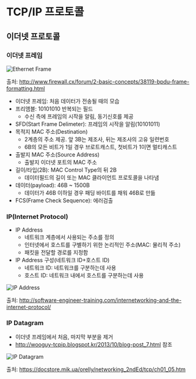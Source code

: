 # TCP/IP 프로토콜
## 이더넷 프로토콜
### 이더넷 프레임

![Ethernet Frame](http://imgur.com/qWZ0H.png)

출처: http://www.firewall.cx/forum/2-basic-concepts/38119-bpdu-frame-formatting.html

- 이더넷 프레임: 처음 데이터가 전송될 때의 모습
- 프리앰블: 10101010 반복되는 필드
	- 수신 측에 프레임의 시작을 알림, 동기신호를 제공
- SFD(Start Frame Delimeter): 프레임의 시작을 알림(10101011)
- 목적지 MAC 주소(Destination)
	- 2계층의 주소 제공. 앞 3B는 제조사, 뒤는 제조사의 고유 일련번호
	- 6B의 모든 비트가 1일 경우 브로트캐스트, 첫비트가 1이면 멀티캐스트	
- 출발지 MAC 주소(Source Address)
	- 출발지 이더넷 포트의 MAC 주소
- 길이/타입(2B): MAC Control Type의 뒤 2B
	- 데이터필드의 길이 또는 MAC 클라이언트 프로토콜을 나타냄
- 데이터(payload): 46B ~ 1500B
	- 데이터가 46B 이하일 경우 패딩 바이트를 채워 46B로 만듦
- FCS(Frame Check Sequence): 에러검출

### IP(Internet Protocol)
- IP Address
	- 네트워크 계층에서 사용되는 주소를 정의
	- 인터넷에서 호스트를 구별하기 위한 논리적인 주소(MAC: 물리적 주소)
	- 패킷을 전달할 경로를 지정함
- IP Address 구성(네트워크 ID+호스트 ID)
	- 네트워크 ID: 네트워크를 구분하는데 사용
	- 호스트 ID: 네트워크 내에서 호스트를 구분하는데 사용

![IP Address](http://www.software-engineer-training.com/wp-content/uploads/2007/09/ipaddressclasses.jpg)

출처: http://software-engineer-training.com/internetworking-and-the-internet-protocol/

### IP Datagram
- 이더넷 프레임에서 처음, 마지막 부분을 제거
- http://wooguy-tcpip.blogspot.kr/2013/10/blog-post_7.html 참조

![IP Datagram](https://docstore.mik.ua/orelly/networking_2ndEd/tcp/figs/tcp3_0105.gif)

출처: https://docstore.mik.ua/orelly/networking_2ndEd/tcp/ch01_05.htm